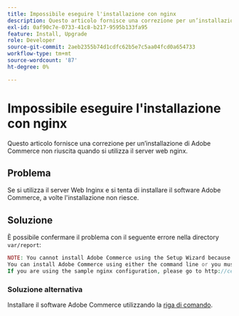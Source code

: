 ```yaml
---
title: Impossibile eseguire l'installazione con nginx
description: Questo articolo fornisce una correzione per un’installazione di Adobe Commerce non riuscita quando si utilizza il server web nginx.
exl-id: 0af90c7e-0733-41c8-b217-9595b133fa95
feature: Install, Upgrade
role: Developer
source-git-commit: 2aeb2355b74d1cdfc62b5e7c5aa04fcd0a654733
workflow-type: tm+mt
source-wordcount: '87'
ht-degree: 0%

---
```


# Impossibile eseguire l&#39;installazione con nginx

Questo articolo fornisce una correzione per un’installazione di Adobe Commerce non riuscita quando si utilizza il server web nginx.

## Problema

Se si utilizza il server Web Inginx e si tenta di installare il software Adobe Commerce, a volte l&#39;installazione non riesce.

## Soluzione

È possibile confermare il problema con il seguente errore nella directory `var/report`:

```php
NOTE: You cannot install Adobe Commerce using the Setup Wizard because the Adobe Commerce setup directory cannot be accessed.
You can install Adobe Commerce using either the command line or you must restore access to the following directory: /var/www/html/setup
If you are using the sample nginx configuration, please go to http://ce.mtf03.bcn.magento.com/setup/";i:1;s:641:"#0 /var/www/html/lib/internal/Magento/Framework/App/Http.php(213): Magento\Framework\App\Http->redirectToSetup(Object(Magento\Framework\App\Bootstrap), Object(Exception))
```

### Soluzione alternativa

Installare il software Adobe Commerce utilizzando la [riga di comando](https://experienceleague.adobe.com/it/docs/commerce-operations/installation-guide/advanced).
